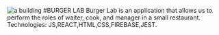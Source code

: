 ![a building](https://github.com/Nizcat/CDMX012-burger-queen-api-client/burger-queen/src/img/readme/portada.JGP)
#BURGER LAB
Burger Lab is an application that allows us to perform the roles of waiter, cook, and manager in a small restaurant. 
Technologies: JS,REACT,HTML,CSS,FIREBASE,JEST.
